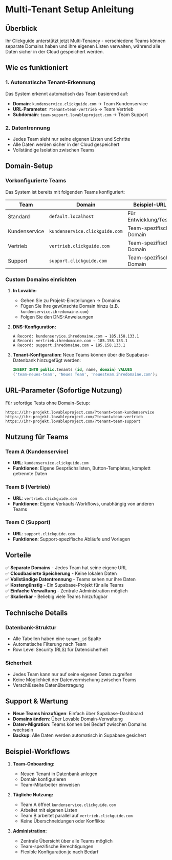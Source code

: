 # Multi-Tenant Setup Anleitung

## Überblick

Ihr Clickguide unterstützt jetzt Multi-Tenancy - verschiedene Teams können separate Domains haben und ihre eigenen Listen verwalten, während alle Daten sicher in der Cloud gespeichert werden.

## Wie es funktioniert

### 1. **Automatische Tenant-Erkennung**
Das System erkennt automatisch das Team basierend auf:
- **Domain**: `kundenservice.clickguide.com` → Team Kundenservice
- **URL-Parameter**: `?tenant=team-vertrieb` → Team Vertrieb  
- **Subdomain**: `team-support.lovableproject.com` → Team Support

### 2. **Datentrennung**
- Jedes Team sieht nur seine eigenen Listen und Schritte
- Alle Daten werden sicher in der Cloud gespeichert
- Vollständige Isolation zwischen Teams

## Domain-Setup

### Vorkonfigurierte Teams

Das System ist bereits mit folgenden Teams konfiguriert:

| Team | Domain | Beispiel-URL |
|------|--------|-------------|
| Standard | `default.localhost` | Für Entwicklung/Tests |
| Kundenservice | `kundenservice.clickguide.com` | Team-spezifische Domain |
| Vertrieb | `vertrieb.clickguide.com` | Team-spezifische Domain |  
| Support | `support.clickguide.com` | Team-spezifische Domain |

### Custom Domains einrichten

1. **In Lovable:**
   - Gehen Sie zu Projekt-Einstellungen → Domains
   - Fügen Sie Ihre gewünschte Domain hinzu (z.B. `kundenservice.ihredomaine.com`)
   - Folgen Sie den DNS-Anweisungen

2. **DNS-Konfiguration:**
   ```
   A Record: kundenservice.ihredomaine.com → 185.158.133.1
   A Record: vertrieb.ihredomaine.com → 185.158.133.1
   A Record: support.ihredomaine.com → 185.158.133.1
   ```

3. **Tenant-Konfiguration:**
   Neue Teams können über die Supabase-Datenbank hinzugefügt werden:
   ```sql
   INSERT INTO public.tenants (id, name, domain) VALUES 
   ('team-neues-team', 'Neues Team', 'neuesteam.ihredomaine.com');
   ```

## URL-Parameter (Sofortige Nutzung)

Für sofortige Tests ohne Domain-Setup:

```
https://ihr-projekt.lovableproject.com/?tenant=team-kundenservice
https://ihr-projekt.lovableproject.com/?tenant=team-vertrieb  
https://ihr-projekt.lovableproject.com/?tenant=team-support
```

## Nutzung für Teams

### Team A (Kundenservice)
- **URL**: `kundenservice.clickguide.com`
- **Funktionen**: Eigene Gesprächslisten, Button-Templates, komplett getrennte Daten

### Team B (Vertrieb)  
- **URL**: `vertrieb.clickguide.com`
- **Funktionen**: Eigene Verkaufs-Workflows, unabhängig von anderen Teams

### Team C (Support)
- **URL**: `support.clickguide.com`  
- **Funktionen**: Support-spezifische Abläufe und Vorlagen

## Vorteile

✅ **Separate Domains** - Jedes Team hat seine eigene URL  
✅ **Cloudbasierte Speicherung** - Keine lokalen Daten  
✅ **Vollständige Datentrennung** - Teams sehen nur ihre Daten  
✅ **Kostengünstig** - Ein Supabase-Projekt für alle Teams  
✅ **Einfache Verwaltung** - Zentrale Administration möglich  
✅ **Skalierbar** - Beliebig viele Teams hinzufügbar  

## Technische Details

### Datenbank-Struktur
- Alle Tabellen haben eine `tenant_id` Spalte
- Automatische Filterung nach Team
- Row Level Security (RLS) für Datensicherheit

### Sicherheit
- Jedes Team kann nur auf seine eigenen Daten zugreifen
- Keine Möglichkeit der Datenvermischung zwischen Teams
- Verschlüsselte Datenübertragung

## Support & Wartung

- **Neue Teams hinzufügen**: Einfach über Supabase-Dashboard
- **Domains ändern**: Über Lovable Domain-Verwaltung  
- **Daten-Migration**: Teams können bei Bedarf zwischen Domains wechseln
- **Backup**: Alle Daten werden automatisch in Supabase gesichert

## Beispiel-Workflows

1. **Team-Onboarding:**
   - Neuen Tenant in Datenbank anlegen
   - Domain konfigurieren  
   - Team-Mitarbeiter einweisen

2. **Tägliche Nutzung:**
   - Team A öffnet `kundenservice.clickguide.com`
   - Arbeitet mit eigenen Listen
   - Team B arbeitet parallel auf `vertrieb.clickguide.com`
   - Keine Überschneidungen oder Konflikte

3. **Administration:**
   - Zentrale Übersicht über alle Teams möglich
   - Team-spezifische Berechtigungen
   - Flexible Konfiguration je nach Bedarf